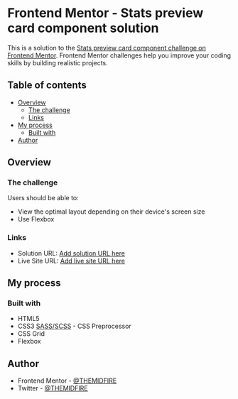 # Frontend Mentor - Stats preview card component solution

This is a solution to the [Stats preview card component challenge on Frontend Mentor](https://www.frontendmentor.io/challenges/stats-preview-card-component-8JqbgoU62). Frontend Mentor challenges help you improve your coding skills by building realistic projects. 

## Table of contents

- [Overview](#overview)
  - [The challenge](#the-challenge)
  - [Links](#links)
- [My process](#my-process)
  - [Built with](#built-with)
- [Author](#author)


## Overview

### The challenge

Users should be able to:

- View the optimal layout depending on their device's screen size
- Use Flexbox

### Links

- Solution URL: [Add solution URL here](https://your-solution-url.com)
- Live Site URL: [Add live site URL here](https://THEMIDFIRE.github.com/Stats-preview-card-component)

## My process

### Built with

- HTML5
- CSS3
 [SASS/SCSS](https://sass-lang.com/) - CSS Preprocessor
- CSS Grid
- Flexbox

## Author

- Frontend Mentor - [@THEMIDFIRE](https://www.frontendmentor.io/profile/THEMIDFIRE)
- Twitter - [@THEMIDFIRE](https://www.twitter.com/THEMIDFIRE)
